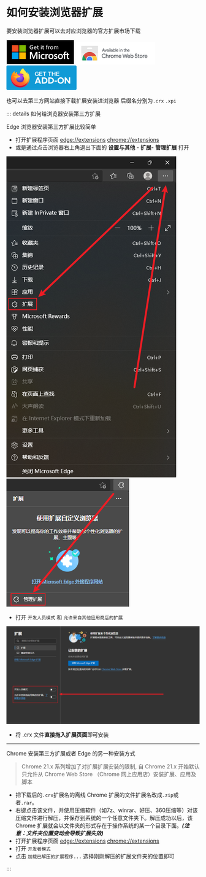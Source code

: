 # 如何安装浏览器扩展

要安装浏览器扩展可以去对应浏览器的官方扩展市场下载

[![Edge 外接程序 BETA](../../Photo/Badge/edge.png)](https://microsoftedge.microsoft.com/)
[![Chrome 网上应用店](../../Photo/Badge/chrome.png)](https://chrome.google.com/webstore/)
[![Firefox 附加组件](../../Photo/Badge/firefox.png)](https://addons.mozilla.org/zh-CN/firefox/)

也可以去第三方网站直接下载扩展安装进浏览器 后缀名分别为`.crx` `.xpi`

::: details 如何给浏览器安装第三方扩展

Edge 浏览器安装第三方扩展比较简单

- 打开扩展程序页面 [edge://extensions](edge://extensions/) [chrome://extensions](chrome://extensions)
- 或是通过点击浏览器右上角退出下面的  **设置与其他** - **扩展**- **管理扩展** 打开

![Settings and others](../../Photo/Install-extensions/Settings-and-others-Browser-Extensions-dark.png)
![Settings and others](../../Photo/Install-extensions/Settings-and-others-Browser-Extensions2-manage-dark.png)

- 打开 `开发人员模式` 和 `允许来自其他应用商店的扩展`

![Settings and others](../../Photo/Install-extensions/Settings-and-others-Browser-Extensions-Dev-dark.png)

- 将 .crx 文件**直接拖入扩展页面**即可安装

---

Chrome 安装第三方扩展或者 Edge 的另一种安装方式

>Chrome 21.x 系列增加了对扩展扩展安装的限制, 自 Chrome 21.x 开始默认只允许从 Chrome Web Store （Chrome 网上应用店）安装扩展、应用及脚本

- 把下载后的`.crx`扩展名的离线 Chrome 扩展的文件扩展名改成`.zip`或者`.rar`。
- 右键点击该文件，并使用压缩软件（如7z、winrar、好压、360压缩等）对该压缩文件进行解压，并保存到系统的一个任意文件夹下。解压成功以后，该 Chrome 扩展就会以文件夹的形式存在于操作系统的某一个目录下面。***(注意：文件夹位置变动会导致扩展失效)***
- 打开扩展程序页面 [edge://extensions](edge://extensions/) [chrome://extensions](chrome://extensions)
- 打开 `开发者模式`
- 点击 `加载已解压的扩展程序...` 选择刚刚解压的扩展文件夹的位置即可

:::
